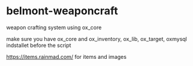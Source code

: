 # belmont-weaponcraft
weapon crafting system using ox_core

make sure you have ox_core and ox_inventory, ox_lib, ox_target, oxmysql indstallet before the script

https://items.rainmad.com/ for items and images